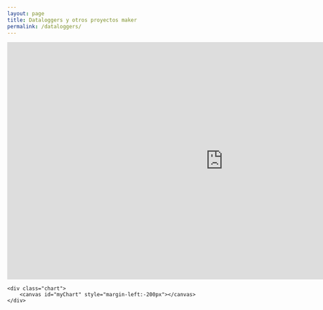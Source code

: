 ```yaml
---
layout: page
title: Dataloggers y otros proyectos maker
permalink: /dataloggers/
---
```


<head>
	<meta http-equiv="Content-Type" content="text/html; charset=utf-8" />
	<title>chartjs-plugin-datasource sample</title>
	<script src="https://cdn.jsdelivr.net/npm/chart.js@2.8.0"></script>
	<script src="https://cdn.jsdelivr.net/npm/chartjs-plugin-datasource@0.1.0"></script>
	<style>
		canvas {
			-moz-user-select: none;
			-webkit-user-select: none;
			-ms-user-select: none;
		}
    	.myChart {
    	}
    	.chart {
    		margin-left: 0px;
			width: 155%;
			height:	155%;
    	}
    	.text-center {
    		text-align: center;
		}
    </style>
</head>

<body>
	<div>
 <iframe src="https://gustavolsj.github.io/tabla.html" name="ifrm" width="1000" height="550" frameborder="0"> </iframe>
</div>

    <div class="chart">
    	<canvas id="myChart" style="margin-left:-200px"></canvas>
    </div>

   <script>
		var chartColors = {
			red: 'rgb(255, 99, 132)',
			blue: 'rgb(54, 162, 235)'
		};

		var color = Chart.helpers.color;
		var config = {
			type: 'line',
			data: {
				datasets: [{
					type: 'line',
					yAxisID: 'temperatura',
					backgroundColor: 'transparent',
					borderColor: chartColors.red,
					pointBackgroundColor: chartColors.red,
					tension: 0,
					fill: false
				}, {
					yAxisID: 'humedad',
					backgroundColor: color(chartColors.blue).alpha(0.5).rgbString(),
					borderColor: 'transparent'
				}]
			},
			plugins: [ChartDataSource],
			options: {
				title: {
					display: true,
					text: 'Datalogger SHT31: temperatura y humedad relativa'
				},
				scales: {
					xAxes: [{
						scaleLabel: {
							display: true,
							labelString: 'Fecha'
						}
					}],
					yAxes: [{
						id: 'temperatura',
						gridLines: {
							drawOnChartArea: false
						},
						scaleLabel: {
							display: true,
							labelString: 'Temperatura (°C)'
						}
					}, {
						id: 'humedad',
						position: 'right',
						gridLines: {
							drawOnChartArea: false
						},
						scaleLabel: {
							display: true,
							labelString: 'Humedad (%)'
						}
					}]
				},
				plugins: {
					datasource: {
						type: 'csv',
						url: '../datos.csv',
						delimiter: ',',
						rowMapping: 'index',
						datasetLabels: true,
						indexLabels: true
					}
				}
			}
		};

		window.onload = function () {
			var ctx = document.getElementById('myChart').getContext('2d');
			window.myChart = new Chart(ctx, config);
		};
	</script>

</body>
